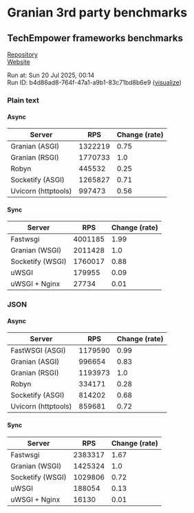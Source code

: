 # Granian 3rd party benchmarks

## TechEmpower frameworks benchmarks

[Repository](https://github.com/TechEmpower/FrameworkBenchmarks)    
[Website](http://www.techempower.com/benchmarks/)

Run at: Sun 20 Jul 2025, 00:14    
Run ID: b4d86ad8-764f-47a1-a9b1-83c71bd8b6e9 ([visualize](https://www.techempower.com/benchmarks/#section=test&runid=b4d86ad8-764f-47a1-a9b1-83c71bd8b6e9))


### Plain text


#### Async

| Server | RPS | Change (rate) |
| --- | --- | --- |
| Granian (ASGI) | 1322219 | 0.75 |
| Granian (RSGI) | 1770733 | 1.0 |
| Robyn | 445532 | 0.25 |
| Socketify (ASGI) | 1265827 | 0.71 |
| Uvicorn (httptools) | 997473 | 0.56 |

#### Sync

| Server | RPS | Change (rate) |
| --- | --- | --- |
| Fastwsgi | 4001185 | 1.99 |
| Granian (WSGI) | 2011428 | 1.0 |
| Socketify (WSGI) | 1760017 | 0.88 |
| uWSGI | 179955 | 0.09 |
| uWSGI + Nginx | 27734 | 0.01 |



### JSON


#### Async

| Server | RPS | Change (rate) |
| --- | --- | --- |
| FastWSGI (ASGI) | 1179590 | 0.99 |
| Granian (ASGI) | 996654 | 0.83 |
| Granian (RSGI) | 1193973 | 1.0 |
| Robyn | 334171 | 0.28 |
| Socketify (ASGI) | 814202 | 0.68 |
| Uvicorn (httptools) | 859681 | 0.72 |

#### Sync

| Server | RPS | Change (rate) |
| --- | --- | --- |
| Fastwsgi | 2383317 | 1.67 |
| Granian (WSGI) | 1425324 | 1.0 |
| Socketify (WSGI) | 1029806 | 0.72 |
| uWSGI | 188054 | 0.13 |
| uWSGI + Nginx | 16130 | 0.01 |


